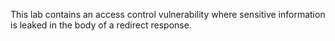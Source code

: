 This lab contains an access control vulnerability where sensitive information is leaked in the body of a redirect response.